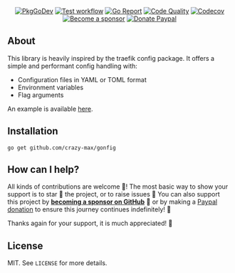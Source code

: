 <p align="center">
  <a href="https://pkg.go.dev/github.com/crazy-max/gonfig"><img src="https://img.shields.io/badge/go.dev-docs-007d9c?logo=go&logoColor=white&style=flat-square" alt="PkgGoDev"></a>
  <a href="https://github.com/crazy-max/gonfig/actions?workflow=test"><img src="https://img.shields.io/github/workflow/status/crazy-max/gonfig/test?label=test&logo=github&style=flat-square" alt="Test workflow"></a>
  <a href="https://goreportcard.com/report/github.com/crazy-max/gonfig"><img src="https://goreportcard.com/badge/github.com/crazy-max/gonfig?style=flat-square" alt="Go Report"></a>
  <a href="https://www.codacy.com/app/crazy-max/gonfig"><img src="https://img.shields.io/codacy/grade/8e30fc0cf1ce4c3b8ab1e427717458a7/master.svg?style=flat-square" alt="Code Quality"></a>
  <a href="https://codecov.io/gh/crazy-max/gonfig"><img src="https://img.shields.io/codecov/c/github/crazy-max/gonfig?logo=codecov&style=flat-square" alt="Codecov"></a>
  <br /><a href="https://github.com/sponsors/crazy-max"><img src="https://img.shields.io/badge/sponsor-crazy--max-181717.svg?logo=github&style=flat-square" alt="Become a sponsor"></a>
  <a href="https://www.paypal.me/crazyws"><img src="https://img.shields.io/badge/donate-paypal-00457c.svg?logo=paypal&style=flat-square" alt="Donate Paypal"></a>
</p>

## About

This library is heavily inspired by the traefik config package. It offers a simple and performant config handling with:

* Configuration files in YAML or TOML format
* Environment variables
* Flag arguments

An example is available [here](_example).

## Installation

```
go get github.com/crazy-max/gonfig
```

## How can I help?

All kinds of contributions are welcome :raised_hands:! The most basic way to show your support is to star :star2: the project, or to raise issues :speech_balloon: You can also support this project by [**becoming a sponsor on GitHub**](https://github.com/sponsors/crazy-max) :clap: or by making a [Paypal donation](https://www.paypal.me/crazyws) to ensure this journey continues indefinitely! :rocket:

Thanks again for your support, it is much appreciated! :pray:

## License

MIT. See `LICENSE` for more details.

